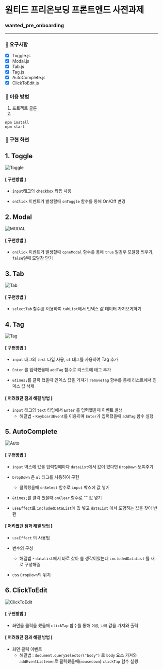 # 원티드 프리온보딩 프론트엔드 사전과제

### wanted_pre_onboarding

---

### 🌈 요구사항

- [x] Toggle.js
- [x] Modal.js
- [x] Tab.js
- [x] Tag.js
- [x] AutoComplete.js
- [x] ClickToEdit.js

### 🌈 이용 방법

1. 프로젝트 클론
2. 

```
npm install
npm start
```

### 🌈 [구현 화면](https://h1un.github.io/wanted_pre_onboarding/)

## 1. Toggle

![Toggle](https://user-images.githubusercontent.com/43220356/153760816-61c58e55-6ea3-40b3-a54d-96ee71c60020.gif)

#### [ 구현방법 ]

- `input`태그의 `checkbox` 타입 사용

- `onClick` 이벤트가 발생할때 `onToggle` 함수를 통해 On/Off 변경

## 2. Modal

![MODAL](https://user-images.githubusercontent.com/43220356/153760809-c4dd6376-4111-41de-8884-087e44253f1f.gif)

#### [ 구현방법 ]

- `onClick` 이벤트가 발생할때 `opneModal` 함수를 통해 `true` 일경우 모달창 띄우기, `false`일때 모달창 닫기

## 3. Tab

![Tab](https://user-images.githubusercontent.com/43220356/153760814-b3bdf331-f405-4b82-8cba-38a4912c0306.gif)

#### [ 구현방법 ]

- `selectTab` 함수를 이용하여 `tabList`에서 인덱스 값 데이터 가져오게하기

## 4. Tag

![Tag](https://user-images.githubusercontent.com/43220356/153760812-9285fda3-c748-4405-8c22-47dbabf6251b.gif)

#### [ 구현방법 ]

- `input` 태그의 `text` 타입 사용, `ul` 태그를 사용하여 Tag 추가

- `Enter` 를 입력했을때  `addTag` 함수로 리스트에 태그 추가

- `&times;`를 클릭 했을때 인덱스 값을 가져가 `removeTag` 함수를 통해 리스트에서 인덱스 값 삭제

#### [ 어려웠던 점과 해결 방법 ]

- `input` 태그의 `text` 타입에서 `Enter` 를 입력했을때 이벤트 발생
  - 해결법 - `KeyboardEvent`를 이용하여 `Enter`가 입력됐을때 `addTag` 함수 실행


## 5. AutoComplete

![Auto](https://user-images.githubusercontent.com/43220356/153760811-431a3c0f-d944-46a1-a4a7-32db8ec97021.gif)


#### [ 구현방법 ]

- `input` 박스에 값을 입력할때마다 `dataList`에서 값이 있다면 `DropDown` 보여주기

- `DropDown` 은 `ul` 태그를 사용하여 구현
  - 클릭했을때 `onSelect` 함수로 `input` 박스에 값 넣기

- `&times;`를 클릭 했을때 `onClear` 함수로 "" 값 넣기

- `useEffect`로 `includedDataList`에 값 넣고 `dataList` 에서 포함하는 값을 찾아 반환

#### [ 어려웠던 점과 해결 방법 ]

- `useEffect` 의 사용법

- 변수의 구성 
  - 해결법 - `dataList`에서 바로 찾아 쓸 생각이였는데 `includedDataList` 를 새로 구성해줌

- css `DropDown`의 위치

## 6. ClickToEdit

![ClickToEdit](https://user-images.githubusercontent.com/43220356/153760810-9c0ea6e3-7603-4f8d-9b25-0ce13e9481ac.gif)

#### [ 구현방법 ]

- 화면을 클릭을 했을때 `clickTap` 함수를 통해 `이름`, `나이` 값을 가져와 출력

#### [ 어려웠던 점과 해결 방법 ]

- 화면 클릭 이벤트
  - 해결법 : `document.querySelector("body")` 로 `body` 요소 가져와 `addEventListener`로 클릭했을때(`mousedown`)  `clickTap` 함수 실행

